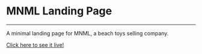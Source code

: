 # MNML Landing Page
---

A minimal landing page for MNML, a beach toys selling company.


[Click here to see it live!](https://gabrielusr.github.io/mnml-landingpage)